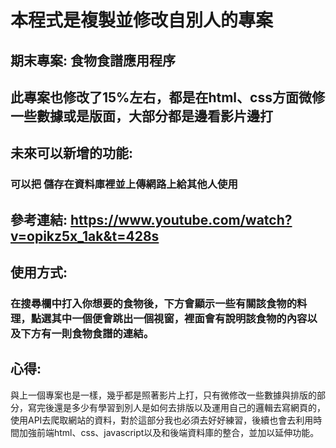 # 本程式是複製並修改自別人的專案

## 期末專案:  食物食譜應用程序


## 此專案也修改了15%左右，都是在html、css方面微修一些數據或是版面，大部分都是邊看影片邊打


## 未來可以新增的功能:


### 可以把 儲存在資料庫裡並上傳網路上給其他人使用




## 參考連結: https://www.youtube.com/watch?v=opikz5x_1ak&t=428s




## 使用方式:

### 在搜尋欄中打入你想要的食物後，下方會顯示一些有關該食物的料理，點選其中一個便會跳出一個視窗，裡面會有說明該食物的內容以及下方有一則食物食譜的連結。



## 心得:
與上一個專案也是一樣，幾乎都是照著影片上打，只有微修改一些數據與排版的部分，寫完後還是多少有學習到別人是如何去排版以及運用自己的邏輯去寫網頁的，使用API去爬取網站的資料，對於這部分我也必須去好好練習，後續也會去利用時間加強前端html、css、javascript以及和後端資料庫的整合，並加以延伸功能。


